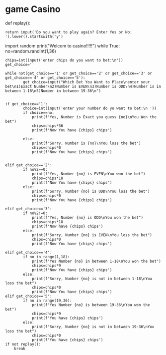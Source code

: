 # game Casino
def replay():
    
    return input('Do you want to play again? Enter Yes or No: ').lower().startswith('y')


import random
print("Welcom to casino!!!!!")
while True:
    no=random.randint(1,36)
    

    chips=int(input('enter chips do you want to bet:\n'))
    get_choice=''
    
    while not(get_choice=='1' or get_choice=='2' or get_choice=='3' or get_choice=='4' or get_choice=='5'):
            get_choice=input("Which Bet You Want to Place\nenter your bet\n1)Exact Number\n2)Number is EVEN\n3)Number is ODD\n4)Number is in between 1-18\n5)Number in between 19-36\n")
               
        
    if get_choice=='1':
            choice=int(input('enter your number do yo want to bet:\n '))
            if choice==no:
                print(f"Yes, Number is Exact you guess {no}\nYou Won the bet")
                chips=chips*36
                print(f'Now You have {chips} chips')
                
            else:
                print(f"Sorry, Number is {no}\nYou loss the bet")
                chips=chips*0
                print(f'Now You have {chips} chips')
            
            
    elif get_choice=='2':
            if no%2==0:
                print(f"Yes, Number {no} is EVEN\nYou won the bet")
                chips=chips*18
                print(f'Now You have {chips} chips')
            else:
                print(f"Sorry, Number {no} is ODD\nYou loss the bet")
                chips=chips*0
                print(f'Now You have {chips} chips')

    elif get_choice=='3':
            if no%2!=0:
                print(f"Yes, Number {no} is ODD\nYou won the bet")
                chips=chips*18
                print(f'Now have {chips} chips')
            else:
                print(f"Sorry, Number {no} is EVEN\nYou loss the bet")
                chips=chips*0
                print(f'Now You have {chips} chips')
        
    elif get_choice=='4':
            if no in range(1,18):
                print(f"Yes Number {no} in between 1-18\nYou won the bet")
                chips=chips*9
                print(f'Now You have {chips} chips')
            else:
                print(f"Sorry, Number {no} is not in between 1-18\nYou loss the bet")
                chips=chips*0
                print(f'Now You have {chips} chips')
    elif get_choice=='5':
            if no in range(19,36):
                print(f"Yes Number {no} is between 19-36\nYou won the bet")
                chips=chips*9
                print(f'You have {chips} chips')
            else:
                print(f"Sorry, Number {no} is not in between 19-36\nYou loss the bet")
                chips=chips*0
                print(f'You have {chips} chips')
    if not replay():
        break
